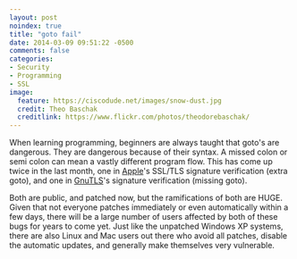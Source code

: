 ```yaml
---
layout: post
noindex: true
title: "goto fail"
date: 2014-03-09 09:51:22 -0500
comments: false
categories: 
- Security
- Programming
- SSL
image:
  feature: https://ciscodude.net/images/snow-dust.jpg
  credit: Theo Baschak
  creditlink: https://www.flickr.com/photos/theodorebaschak/
---
```

When learning programming, beginners are always taught that goto's are dangerous. They are dangerous because of their syntax. A missed colon or semi colon can mean a vastly different program flow. This has come up twice in the last month, one in [Apple](https://www.imperialviolet.org/2014/02/22/applebug.html)'s SSL/TLS signature verification (extra goto), and one in [GnuTLS](https://rhn.redhat.com/errata/RHSA-2014-0247.html)'s signature verification (missing goto). 

Both are public, and patched now, but the ramifications of both are HUGE. Given that not everyone patches immediately or even automatically within a few days, there will be a large number of users affected by both of these bugs for years to come yet. Just like the unpatched Windows XP systems, there are also Linux and Mac users out there who avoid all patches, disable the automatic updates, and generally make themselves very vulnerable. 
